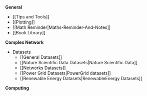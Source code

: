 **General**
* [[Tips and Tools]]
* [[Plotting]]
* [[Math Reminder|Maths-Reminder-And-Notes]]
* [[Book Library]]

**Complex Network**
* Datasets
  * [[General Datasets]]
  * [[Nature Scientific Data Datasets|Nature Scientific Data]]
  * [[Networks Datasets]]
  * [[Power Grid Datasets|PowerGrid datasets]]
  * [[Renewable Energy Datasets|RenewableEnergy Datasets]]

**Computing**
